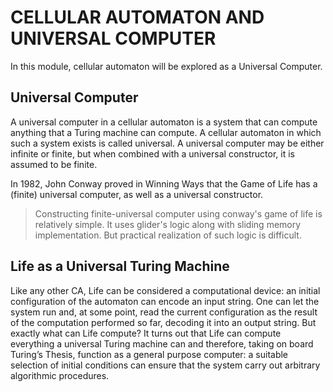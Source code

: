 # CELLULAR AUTOMATON AND UNIVERSAL COMPUTER

In this module, cellular automaton will be explored as a Universal Computer.

## Universal Computer

A universal computer in a cellular automaton is a system that can compute anything that a Turing machine can compute. A cellular automaton in which such a system exists is called universal. A universal computer may be either infinite or finite, but when combined with a universal constructor, it is assumed to be finite. 

In 1982, John Conway proved in Winning Ways that the Game of Life has a (finite) universal computer, as well as a universal constructor.

> Constructing finite-universal computer using conway's game of life is relatively simple. It uses glider's logic along with sliding memory implementation. But practical realization of such logic is difficult.

## Life as a Universal Turing Machine

Like any other CA, Life can be considered a computational device: an initial configuration of the automaton can encode an input string. One can let the system run and, at some point, read the current configuration as the result of the computation performed so far, decoding it into an output string. But exactly what can Life compute? It turns out that Life can compute everything a universal Turing machine can and therefore, taking on board Turing’s Thesis, function as a general purpose computer: a suitable selection of initial conditions can ensure that the system carry out arbitrary algorithmic procedures. 


